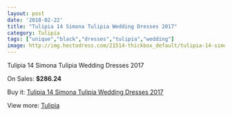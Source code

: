 ```yaml
---
layout: post
date: '2018-02-22'
title: "Tulipia 14 Simona Tulipia Wedding Dresses 2017"
category: Tulipia
tags: ["unique","black","dresses","tulipia","wedding"]
image: http://img.hectodress.com/21514-thickbox_default/tulipia-14-simona-tulipia-wedding-dresses-2013.jpg
---
```

Tulipia 14 Simona Tulipia Wedding Dresses 2017

On Sales: **$286.24**
<a href="https://www.hectodress.com/tulipia/9990-tulipia-14-simona-tulipia-wedding-dresses-2013.html"><amp-img layout="responsive" width="600" height="600" src="//img.hectodress.com/21514-thickbox_default/tulipia-14-simona-tulipia-wedding-dresses-2013.jpg" alt="Tulipia 14 Simona Tulipia Wedding Dresses 2017 0" /></a>
<a href="https://www.hectodress.com/tulipia/9990-tulipia-14-simona-tulipia-wedding-dresses-2013.html"><amp-img layout="responsive" width="600" height="600" src="//img.hectodress.com/21516-thickbox_default/tulipia-14-simona-tulipia-wedding-dresses-2013.jpg" alt="Tulipia 14 Simona Tulipia Wedding Dresses 2017 1" /></a>
<a href="https://www.hectodress.com/tulipia/9990-tulipia-14-simona-tulipia-wedding-dresses-2013.html"><amp-img layout="responsive" width="600" height="600" src="//img.hectodress.com/21515-thickbox_default/tulipia-14-simona-tulipia-wedding-dresses-2013.jpg" alt="Tulipia 14 Simona Tulipia Wedding Dresses 2017 2" /></a>

Buy it: [Tulipia 14 Simona Tulipia Wedding Dresses 2017](https://www.hectodress.com/tulipia/9990-tulipia-14-simona-tulipia-wedding-dresses-2013.html "Tulipia 14 Simona Tulipia Wedding Dresses 2017")

View more: [Tulipia](https://www.hectodress.com/166-tulipia "Tulipia")